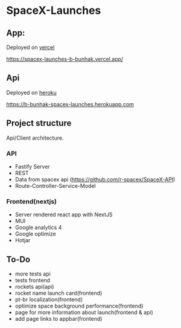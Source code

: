 # SpaceX-Launches

## App:

Deployed on [vercel](https://vercel.com)

https://spacex-launches-b-bunhak.vercel.app/

## Api

Deployed on [heroku](https://heroku.com/)

https://b-bunhak-spacex-launches.herokuapp.com

## Project structure

Api/Client architecture.

### API

- Fastify Server
- REST
- Data from spacex api (https://github.com/r-spacex/SpaceX-API)
- Route-Controller-Service-Model

### Frontend(nextjs)

- Server rendered react app with NextJS
- MUI
- Google analytics 4
- Google optimize
- Hotjar

## To-Do

- more tests api
- tests frontend
- rockets api(api)
- rocket name launch card(frontend)
- pt-br localization(frontend)
- optimize space background performance(frontend)
- page for more information about launch(frontend & api)
- add page links to appbar(frontend)
